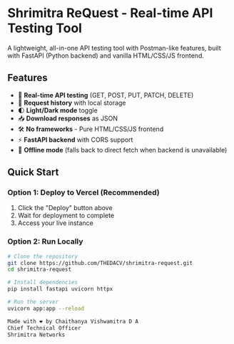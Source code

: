 # Shrimitra ReQuest - Real-time API Testing Tool



A lightweight, all-in-one API testing tool with Postman-like features, built with FastAPI (Python backend) and vanilla HTML/CSS/JS frontend.

## Features

- 🚀 **Real-time API testing** (GET, POST, PUT, PATCH, DELETE)
- 📜 **Request history** with local storage
- 🌓 **Light/Dark mode** toggle
- 📥 **Download responses** as JSON
- 🛠️ **No frameworks** - Pure HTML/CSS/JS frontend
- ⚡ **FastAPI backend** with CORS support
- 🔄 **Offline mode** (falls back to direct fetch when backend is unavailable)


## Quick Start

### Option 1: Deploy to Vercel (Recommended)

1. Click the "Deploy" button above
2. Wait for deployment to complete
3. Access your live instance

### Option 2: Run Locally

```bash
# Clone the repository
git clone https://github.com/THEDACV/shrimitra-request.git
cd shrimitra-request

# Install dependencies
pip install fastapi uvicorn httpx

# Run the server
uvicorn app:app --reload

Made with ❤️ by Chaithanya Vishwamitra D A
Chief Technical Officer
Shrimitra Networks


